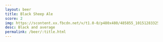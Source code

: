 ```yaml
---
layout: beer
title: Black Sheep Ale
score: 2
img: https://scontent.xx.fbcdn.net/v/t1.0-0/p480x480/485855_10151283325868745_1357546171_n.jpg?oh=3ffe5437bb6d58588b2b173b3e32c8fa&oe=5866FC5F
desc: Black and average
permalink: /beer/:title.html
---
```

